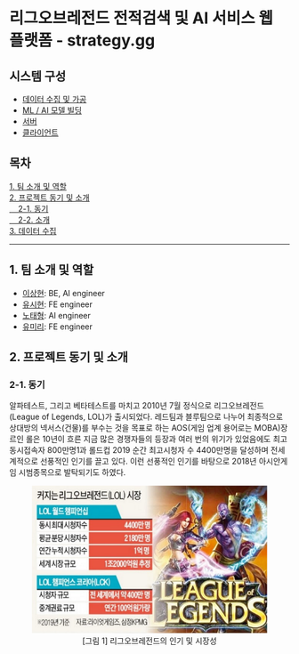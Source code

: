 <!-- <style>
  #pictag { text-align: center; }
</style> -->

# 리그오브레전드 전적검색 및 AI 서비스 웹 플랫폼 - strategy.gg
## 시스템 구성
- [데이터 수집 및 가공](https://github.com/Dia-and-Bronze/strategy.gg-data)<br>
- [ML / AI 모델 빌딩](https://github.com/Dia-and-Bronze/strategy.gg-model)<br>
- [서버](https://github.com/Dia-and-Bronze/strategy.gg-server)<br>
- [클라이언트](https://github.com/Dia-and-Bronze/Strategy.gg-version2)

## 목차
[1. 팀 소개 및 역할](#1-팀-소개-및-역할)<br>
[2. 프로젝트 동기 및 소개](#2-프로젝트-동기-및-소개)<br>
[&nbsp;&nbsp;&nbsp;&nbsp;2-1. 동기](#2-1-동기)<br>
[&nbsp;&nbsp;&nbsp;&nbsp;2-2. 소개](#2-2-소개)<br>
[3. 데이터 수집](#3-데이터-수집)<br>

---

## 1. 팀 소개 및 역할
- [이상현](https://github.com/DrMaemi): BE, AI engineer
- [유시현](https://github.com/yoosh199): FE engineer
- [노태형](https://github.com/dalchong2): AI engineer
- [유미리](https://github.com/MiiiRiii): FE engineer<br>

## 2. 프로젝트 동기 및 소개
### 2-1. 동기
알파테스트, 그리고 베타테스트를 마치고 2010년 7월 정식으로 리그오브레전드(League of Legends, LOL)가 출시되었다. 레드팀과 블루팀으로 나누어 최종적으로 상대방의 넥서스(건물)를 부수는 것을 목표로 하는 AOS(게임 업계 용어로는 MOBA)장르인 롤은 10년이 흐른 지금 많은 경쟁자들의 등장과 여러 번의 위기가 있었음에도 최고 동시접속자 800만명1과 롤드컵 2019 순간 최고시청자 수 4400만명을 달성하며 전세계적으로 선풍적인 인기를 끌고 있다. 이런 선풍적인 인기를 바탕으로 2018년 아시안게임 시범종목으로 발탁되기도 하였다.
<div align="center">
  <figure>
      <img src="./source/[그림_1]_리그오브레전드의_인기_및_시장성.png" alt="그림1">
      <div align="center"><figcation>[그림 1] 리그오브레전드의 인기 및 시장성</figcation></div>
  </figure>
</div>
<!-- ![그림 1](./source/[그림_1]_리그오브레전드의_인기_및_시장성.png) -->